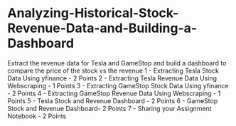 # Analyzing-Historical-Stock-Revenue-Data-and-Building-a-Dashboard
Extract the revenue data for Tesla and GameStop and build a dashboard to compare the price of the stock vs the revenue
1 - Extracting Tesla Stock Data Using yfinance - 2 Points
2 - Extracting Tesla Revenue Data Using Webscraping - 1 Points
3 - Extracting GameStop Stock Data Using yfinance - 2 Points
4 - Extracting GameStop Revenue Data Using Webscraping - 1 Points
5 - Tesla Stock and Revenue Dashboard - 2 Points
6 - GameStop Stock and Revenue Dashboard- 2 Points
7 - Sharing your Assignment Notebook - 2 Points
